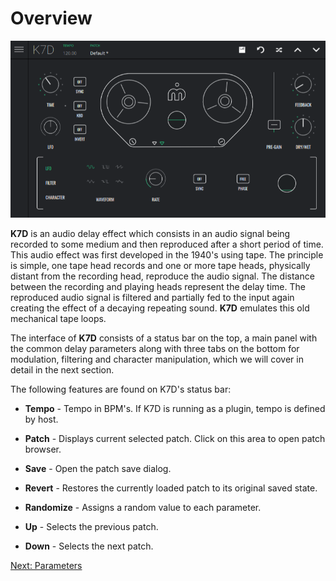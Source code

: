 # Overview

<img src="images/overview.png" alt="K7D Overview" style="padding: 0px; bottom-padding: 0px" />

**K7D** is an audio delay effect which consists in an audio signal being recorded to some medium and then reproduced after a short period of time. This audio effect was first developed in the 1940's using tape. The principle is simple, one tape head records and one or more tape heads, physically distant from the recording head, reproduce the audio signal. The distance between the recording and playing heads represent the delay time. The reproduced audio signal is filtered and partially fed to the input again creating the effect of a decaying repeating sound. **K7D** emulates this old mechanical tape loops.

The interface of **K7D** consists of a status bar on the top, a main panel with the common delay parameters along with three tabs on the bottom for modulation, filtering and character manipulation, which we will cover in detail in the next section.

The following features are found on K7D's status bar:

- **Tempo** - Tempo in BPM's. If K7D is running as a plugin, tempo is defined by host.

- **Patch** - Displays current selected patch. Click on this area to open patch browser.

- **Save** - Open the patch save dialog.

- **Revert** - Restores the currently loaded patch to its original saved state.

- **Randomize** - Assigns a random value to each parameter.

- **Up** - Selects the previous patch.

- **Down** - Selects the next patch.

[Next: Parameters](parameters)
